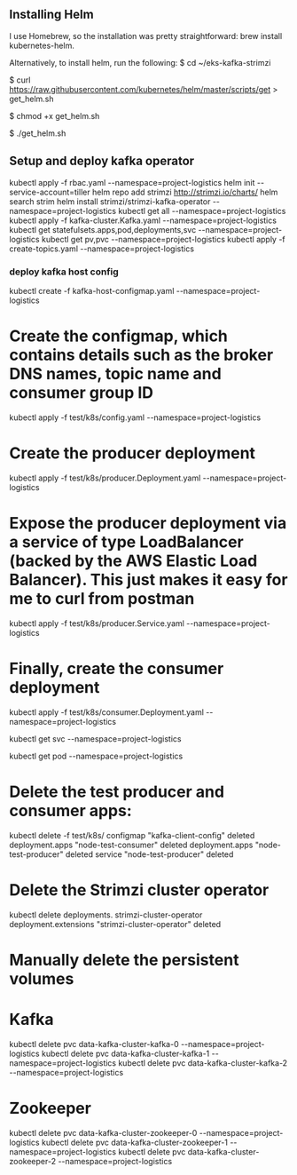 ## Installing Helm

I use Homebrew, so the installation was pretty straightforward: brew install kubernetes-helm.

Alternatively, to install helm, run the following:
\$ cd ~/eks-kafka-strimzi

\$ curl https://raw.githubusercontent.com/kubernetes/helm/master/scripts/get > get_helm.sh

\$ chmod +x get_helm.sh

\$ ./get_helm.sh

## Setup and deploy kafka operator

kubectl apply -f rbac.yaml --namespace=project-logistics
helm init --service-account=tiller
helm repo add strimzi http://strimzi.io/charts/
helm search strim
helm install strimzi/strimzi-kafka-operator --namespace=project-logistics
kubectl get all --namespace=project-logistics
kubectl apply -f kafka-cluster.Kafka.yaml --namespace=project-logistics
kubectl get statefulsets.apps,pod,deployments,svc --namespace=project-logistics
kubectl get pv,pvc --namespace=project-logistics
kubectl apply -f create-topics.yaml --namespace=project-logistics

### deploy kafka host config

kubectl create -f kafka-host-configmap.yaml --namespace=project-logistics

# Create the configmap, which contains details such as the broker DNS names, topic name and consumer group ID

kubectl apply -f test/k8s/config.yaml --namespace=project-logistics

# Create the producer deployment

kubectl apply -f test/k8s/producer.Deployment.yaml --namespace=project-logistics

# Expose the producer deployment via a service of type LoadBalancer (backed by the AWS Elastic Load Balancer). This just makes it easy for me to curl from postman

kubectl apply -f test/k8s/producer.Service.yaml --namespace=project-logistics

# Finally, create the consumer deployment

kubectl apply -f test/k8s/consumer.Deployment.yaml --namespace=project-logistics

kubectl get svc --namespace=project-logistics

kubectl get pod --namespace=project-logistics

# Delete the test producer and consumer apps:

kubectl delete -f test/k8s/
configmap "kafka-client-config" deleted
deployment.apps "node-test-consumer" deleted
deployment.apps "node-test-producer" deleted
service "node-test-producer" deleted

# Delete the Strimzi cluster operator

kubectl delete deployments. strimzi-cluster-operator
deployment.extensions "strimzi-cluster-operator" deleted

# Manually delete the persistent volumes

# Kafka

kubectl delete pvc data-kafka-cluster-kafka-0 --namespace=project-logistics
kubectl delete pvc data-kafka-cluster-kafka-1 --namespace=project-logistics
kubectl delete pvc data-kafka-cluster-kafka-2 --namespace=project-logistics

# Zookeeper

kubectl delete pvc data-kafka-cluster-zookeeper-0 --namespace=project-logistics
kubectl delete pvc data-kafka-cluster-zookeeper-1 --namespace=project-logistics
kubectl delete pvc data-kafka-cluster-zookeeper-2 --namespace=project-logistics

